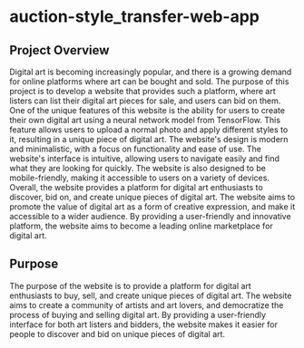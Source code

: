 # auction-style_transfer-web-app

## Project Overview

Digital art is becoming increasingly popular, and there is a growing demand for online platforms where art can be bought and sold. The purpose of this project is to develop a website that provides such a platform, where art listers can list their digital art pieces for sale, and users can bid on them. 
One of the unique features of this website is the ability for users to create their own digital art using a neural network model from TensorFlow. This feature allows users to upload a normal photo and apply different styles to it, resulting in a unique piece of digital art. 
The website's design is modern and minimalistic, with a focus on functionality and ease of use. The website's interface is intuitive, allowing users to navigate easily and find what they are looking for quickly. The website is also designed to be mobile-friendly, making it accessible to users on a variety of devices.
Overall, the website provides a platform for digital art enthusiasts to discover, bid on, and create unique pieces of digital art. The website aims to promote the value of digital art as a form of creative expression, and make it accessible to a wider audience. By providing a user-friendly and innovative platform, the website aims to become a leading online marketplace for digital art.


## Purpose
The purpose of the website is to provide a platform for digital art enthusiasts to buy, sell, and create unique pieces of digital art. The website aims to create a community of artists and art lovers, and democratize the process of buying and selling digital art. By providing a user-friendly interface for both art listers and bidders, the website makes it easier for people to discover and bid on unique pieces of digital art.
